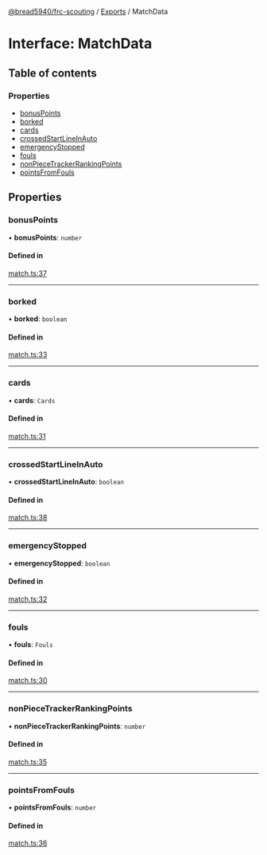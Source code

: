 [@bread5940/frc-scouting](../README.md) / [Exports](../modules.md) / MatchData

# Interface: MatchData

## Table of contents

### Properties

- [bonusPoints](MatchData.md#bonuspoints)
- [borked](MatchData.md#borked)
- [cards](MatchData.md#cards)
- [crossedStartLineInAuto](MatchData.md#crossedstartlineinauto)
- [emergencyStopped](MatchData.md#emergencystopped)
- [fouls](MatchData.md#fouls)
- [nonPieceTrackerRankingPoints](MatchData.md#nonpiecetrackerrankingpoints)
- [pointsFromFouls](MatchData.md#pointsfromfouls)

## Properties

### bonusPoints

• **bonusPoints**: `number`

#### Defined in

[match.ts:37](https://github.com/BREAD5940/frc-scouting/blob/5ba52e8/src/match.ts#L37)

___

### borked

• **borked**: `boolean`

#### Defined in

[match.ts:33](https://github.com/BREAD5940/frc-scouting/blob/5ba52e8/src/match.ts#L33)

___

### cards

• **cards**: `Cards`

#### Defined in

[match.ts:31](https://github.com/BREAD5940/frc-scouting/blob/5ba52e8/src/match.ts#L31)

___

### crossedStartLineInAuto

• **crossedStartLineInAuto**: `boolean`

#### Defined in

[match.ts:38](https://github.com/BREAD5940/frc-scouting/blob/5ba52e8/src/match.ts#L38)

___

### emergencyStopped

• **emergencyStopped**: `boolean`

#### Defined in

[match.ts:32](https://github.com/BREAD5940/frc-scouting/blob/5ba52e8/src/match.ts#L32)

___

### fouls

• **fouls**: `Fouls`

#### Defined in

[match.ts:30](https://github.com/BREAD5940/frc-scouting/blob/5ba52e8/src/match.ts#L30)

___

### nonPieceTrackerRankingPoints

• **nonPieceTrackerRankingPoints**: `number`

#### Defined in

[match.ts:35](https://github.com/BREAD5940/frc-scouting/blob/5ba52e8/src/match.ts#L35)

___

### pointsFromFouls

• **pointsFromFouls**: `number`

#### Defined in

[match.ts:36](https://github.com/BREAD5940/frc-scouting/blob/5ba52e8/src/match.ts#L36)
